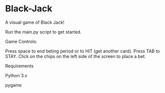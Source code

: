 # Black-Jack


A visual game of Black Jack! 

Run the main.py script to get started.

Game Controls:

Press space to end beting period or to HIT (get another card). Press TAB to STAY. Click on the chips on the left side of the screen to place a bet.

Requirements

Python 3.x


pygame
